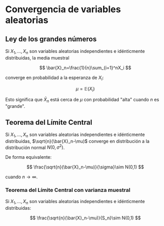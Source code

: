 # Convergencia de variables aleatorias

## Ley de los grandes números

Si $X_1,\dots,X_n$ son variables aleatorias independientes e idénticmente distribuidas, la media muestral

$$
\bar{X}_n=\frac{1}{n}\sum_{i=1}^nX_i
$$

converge en probabilidad a la esperanza de $X_i$: 

$$
\mu=\mathbb{E}(X_i)
$$

Esto significa que $\bar{X}_n$ está cerca de $\mu$ con probabilidad "alta" cuando $n$ es "grande".

## Teorema del Límite Central

Si $X_1,\dots,X_n$ son variables aleatorias independientes e idénticmente distribuidas, $\sqrt{n}(\bar{X}_n-\mu)$ converge en distribución a la distribución normal $N(0,\sigma^2)$.

De forma equivalente:

$$
\frac{\sqrt{n}(\bar{X}_n-\mu)}{\sigma}\sim N(0,1)
$$

cuando $n\rightarrow \infty$.

### Teorema del Límite Central con varianza muestral

Si $X_1,\dots,X_n$ son variables aleatorias independientes e idénticmente distribuidas:

$$
\frac{\sqrt{n}(\bar{X}_n-\mu)}{S_n}\sim N(0,1)
$$